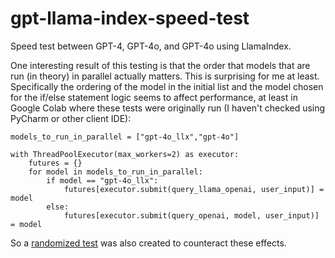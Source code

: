 # gpt-llama-index-speed-test
Speed test between GPT-4, GPT-4o, and GPT-4o using LlamaIndex. 

One interesting result of this testing is that the order that models that are run (in theory) in parallel actually matters. This is surprising for me at least. Specifically the ordering of the model in the initial list and the model chosen for the if/else statement logic seems to affect performance, at least in Google Colab where these tests were originally run (I haven't checked using PyCharm or other client IDE): 

    models_to_run_in_parallel = ["gpt-4o_llx","gpt-4o"]
    
    with ThreadPoolExecutor(max_workers=2) as executor:
        futures = {}
        for model in models_to_run_in_parallel:
            if model == "gpt-4o_llx":
                futures[executor.submit(query_llama_openai, user_input)] = model
            else:
                futures[executor.submit(query_openai, model, user_input)] = model

So a [randomized test](https://github.com/wjleece/gpt-llama-index-speed-test/blob/main/randomized-speed-test.py) was also created to counteract these effects.

